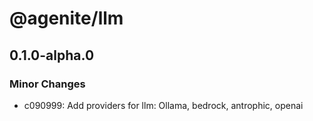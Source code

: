# @agenite/llm

## 0.1.0-alpha.0

### Minor Changes

- c090999: Add providers for llm: Ollama, bedrock, antrophic, openai
